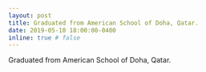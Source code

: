 ```yaml
---
layout: post
title: Graduated from American School of Doha, Qatar.
date: 2019-05-10 18:00:00-0400
inline: true # false
---
```


Graduated from American School of Doha, Qatar.

<!-- Childhood in a (luxurious) sandbox.

***

I was born and raised in South Korea until the age of 6. In 2006, my family moved to Dubai for my father's work. After 5 years in Dubai, I moved next door to the capital city of the United Arab Emirates, Abu Dhabi.

> Some inspiring quote about growing up in the Arabian Penninsula as a Korean boy.
> —Anais Nin

TBD -->